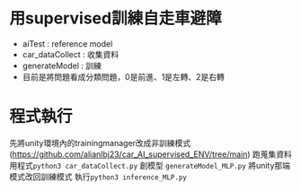 # 用supervised訓練自走車避障
* aiTest : reference model
* car_dataCollect : 收集資料
* generateModel : 訓練
* 目前是將問題看成分類問題，0是前進、1是左轉、2是右轉
# 程式執行
先將unity環境內的trainingmanager改成非訓練模式 (https://github.com/alianlbj23/car_AI_supervised_ENV/tree/main)
跑蒐集資料用程式`python3 car_dataCollect.py`
創模型 `generateModel_MLP.py`
將unity那端模式改回訓練模式
執行`python3 inference_MLP.py`
